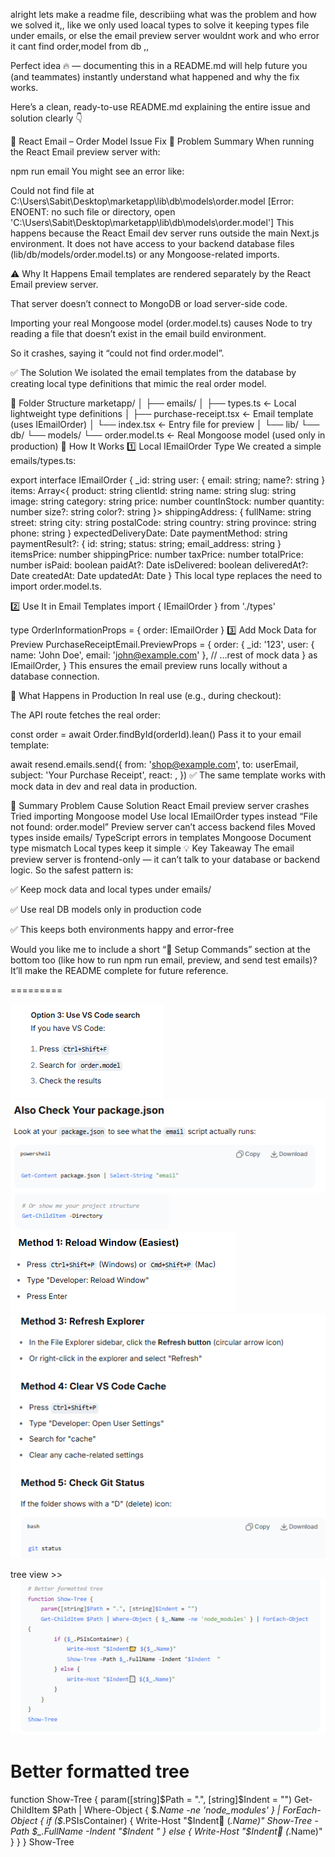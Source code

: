 alright lets make a readme file, describiing what was the problem and how we solved it,, like we only used loacal types to solve it keeping types file under emails, or else the email preview server wouldnt work and who error it cant find order,model from db ,,

>>>

Perfect idea 🔥 — documenting this in a README.md will help future you (and teammates) instantly understand what happened and why the fix works.

Here’s a clean, ready-to-use README.md explaining the entire issue and solution clearly 👇

📧 React Email – Order Model Issue Fix
🧩 Problem Summary
When running the React Email preview server with:

npm run email
You might see an error like:

Could not find file at C:\Users\Sabit\Desktop\marketapp\lib\db\models\order.model
[Error: ENOENT: no such file or directory, open 'C:\Users\Sabit\Desktop\marketapp\lib\db\models\order.model']
This happens because the React Email dev server runs outside the main Next.js environment.
It does not have access to your backend database files (lib/db/models/order.model.ts) or any Mongoose-related imports.

⚠️ Why It Happens
Email templates are rendered separately by the React Email preview server.

That server doesn’t connect to MongoDB or load server-side code.

Importing your real Mongoose model (order.model.ts) causes Node to try reading a file that doesn’t exist in the email build environment.

So it crashes, saying it “could not find order.model”.

✅ The Solution
We isolated the email templates from the database by creating local type definitions that mimic the real order model.

📁 Folder Structure
marketapp/
│
├── emails/
│   ├── types.ts                ← Local lightweight type definitions
│   ├── purchase-receipt.tsx    ← Email template (uses IEmailOrder)
│   └── index.tsx               ← Entry file for preview
│
└── lib/
    └── db/
        └── models/
            └── order.model.ts  ← Real Mongoose model (used only in production)
🧠 How It Works
1️⃣ Local IEmailOrder Type
We created a simple emails/types.ts:

export interface IEmailOrder {
  _id: string
  user: { email: string; name?: string }
  items: Array<{
    product: string
    clientId: string
    name: string
    slug: string
    image: string
    category: string
    price: number
    countInStock: number
    quantity: number
    size?: string
    color?: string
  }>
  shippingAddress: {
    fullName: string
    street: string
    city: string
    postalCode: string
    country: string
    province: string
    phone: string
  }
  expectedDeliveryDate: Date
  paymentMethod: string
  paymentResult?: { id: string; status: string; email_address: string }
  itemsPrice: number
  shippingPrice: number
  taxPrice: number
  totalPrice: number
  isPaid: boolean
  paidAt?: Date
  isDelivered: boolean
  deliveredAt?: Date
  createdAt: Date
  updatedAt: Date
}
This local type replaces the need to import order.model.ts.

2️⃣ Use It in Email Templates
import { IEmailOrder } from './types'

type OrderInformationProps = {
  order: IEmailOrder
}
3️⃣ Add Mock Data for Preview
PurchaseReceiptEmail.PreviewProps = {
  order: {
    _id: '123',
    user: { name: 'John Doe', email: 'john@example.com' },
    // ...rest of mock data
  } as IEmailOrder,
}
This ensures the email preview runs locally without a database connection.

🚀 What Happens in Production
In real use (e.g., during checkout):

The API route fetches the real order:

const order = await Order.findById(orderId).lean()
Pass it to your email template:

await resend.emails.send({
  from: 'shop@example.com',
  to: userEmail,
  subject: 'Your Purchase Receipt',
  react: <PurchaseReceiptEmail order={order} />,
})
✅ The same template works with mock data in dev and real data in production.

🏁 Summary
Problem	Cause	Solution
React Email preview server crashes	Tried importing Mongoose model	Use local IEmailOrder types instead
“File not found: order.model”	Preview server can’t access backend files	Moved types inside emails/
TypeScript errors in templates	Mongoose Document type mismatch	Local types keep it simple
💡 Key Takeaway
The email preview server is frontend-only — it can’t talk to your database or backend logic.
So the safest pattern is:

✅ Keep mock data and local types under emails/

✅ Use real DB models only in production code

✅ This keeps both environments happy and error-free

Would you like me to include a short “📂 Setup Commands” section at the bottom too (like how to run npm run email, preview, and send test emails)? It’ll make the README complete for future reference.



=========

![alt text](image.png)
![alt text](image-1.png)
![alt text](image-2.png)
![alt text](image-3.png)
![alt text](image-4.png)


tree view >>
![alt text](image-5.png)

# Better formatted tree
function Show-Tree {
    param([string]$Path = ".", [string]$Indent = "")
    Get-ChildItem $Path | Where-Object { $_.Name -ne 'node_modules' } | ForEach-Object {
        if ($_.PSIsContainer) {
            Write-Host "$Indent📁 $($_.Name)"
            Show-Tree -Path $_.FullName -Indent "$Indent  "
        } else {
            Write-Host "$Indent📄 $($_.Name)"
        }
    }
}
Show-Tree

